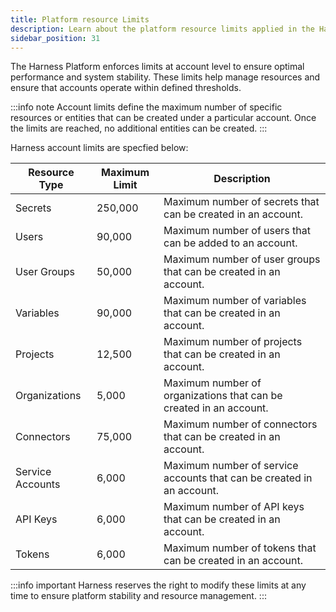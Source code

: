 ```yaml
---
title: Platform resource Limits
description: Learn about the platform resource limits applied in the Harness Platform.
sidebar_position: 31
---
```


The Harness Platform enforces limits at account level to ensure optimal performance and system stability. These limits help manage resources and ensure that accounts operate within defined thresholds.

:::info note 
Account limits define the maximum number of specific resources or entities that can be created under a particular account. Once the limits are reached, no additional entities can be created.
:::

Harness account limits are specfied below:

| Resource Type       | Maximum Limit | Description                                                           |
|---------------------|---------------|-----------------------------------------------------------------------|
| Secrets             | 250,000       | Maximum number of secrets that can be created in an account.          |
| Users               | 90,000        | Maximum number of users that can be added to an account.              |
| User Groups         | 50,000        | Maximum number of user groups that can be created in an account.      | 
| Variables           | 90,000        | Maximum number of variables that can be created in an account.        |
| Projects            | 12,500        | Maximum number of projects that can be created in an account.         |
| Organizations       | 5,000         | Maximum number of organizations that can be created in an account.    |
| Connectors          | 75,000        | Maximum number of connectors that can be created in an account.       |
| Service Accounts    | 6,000         | Maximum number of service accounts that can be created in an account. |
| API Keys            | 6,000         | Maximum number of API keys that can be created in an account.         |
| Tokens              | 6,000         | Maximum number of tokens that can be created in an account.           |

:::info important 
Harness reserves the right to modify these limits at any time to ensure platform stability and resource management. 
:::
